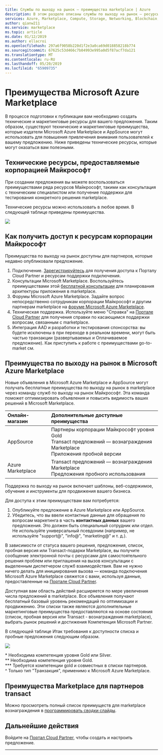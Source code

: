 ```yaml
---
title: Службы по выходу на рынок — преимущества marketplace | Azure
description: В этом разделе описаны службы по выходу на рынок — ресурсы Майкрософт, которые издатели могут использовать.
services: Azure, Marketplace, Compute, Storage, Networking, Blockchain, Security
author: qianw211
ms.service: marketplace
ms.topic: article
ms.date: 01/12/2019
ms.author: ellacroi
ms.openlocfilehash: 297a6f9058b220d1f2e3a0ca69d018858218b774
ms.sourcegitcommit: 67625c53d466c7b04993e995a0d5f87acf7da121
ms.translationtype: MT
ms.contentlocale: ru-RU
ms.lasthandoff: 05/20/2019
ms.locfileid: "65909735"
---
```

# <a name="your-marketplace-benefits"></a>Преимущества Microsoft Azure Marketplace

В процессе подготовки к публикации вам необходимо создать технические и маркетинговые ресурсы для вашего предложения. Таким образом, существуют технические и маркетинговые преимущества, которые издатели Microsoft Azure Marketplace и AppSource могут использовать для повышения привлечения внимания пользователей к вашему предложению. Ниже приведены технические ресурсы, которые могут оказаться вам полезными.

## <a name="technical-resources-provided-by-microsoft"></a>Технические ресурсы, предоставляемые корпорацией Майкрософт

При создании предложения вы можете воспользоваться преимуществами ряда ресурсов Майкрософт, такими как консультация с техническим специалистом или получение поддержки для тестирования конкретного решения marketplace.

Технические ресурсы можно использовать в любое время.  В следующей таблице приведены преимущества.

![](./media/marketplace-publishers-guide/technical-benefit-table.png)

## <a name="how-to-access-microsoft-resources"></a>Как получить доступ к ресурсам корпорации Майкрософт

Преимущества по выходу на рынок доступны для партнеров, которые недавно опубликовали предложение. 

1. Подключение. [Зарегистрируйтесь](https://azuremarketplace.microsoft.com/sell) для получения доступа к Порталу Cloud Partner и ресурсам поддержки подключения.
2. Консультации Microsoft Marketplace. Воспользуйтесь преимуществами этой [бесплатной консультации](https://support.microsoft.com/help/4010317/microsoft-marketplaces-consultation) для планирования архитектуры приложения в marketplace.
3. Форумы Microsoft Azure Marketplace. Задайте вопрос непосредственно сотрудникам корпорации Майкрософт и другим партнерам marketplace на [форуме Microsoft Azure Marketplace](https://www.microsoftpartnercommunity.com/t5/Azure-Marketplace-and-AppSource/bd-p/2222).
4. Техническая поддержка. Используйте меню "Справка" на [Портале Cloud Partner](https://cloudpartner.azure.com/) для получения справки по касающимся поддержки вопросам, связанным с marketplace. 
5. Интеграция AAD и разработки и тестирования спонсорства: вы будете исключены в при переходе в реальном времени, могут быть частью транзакции (развертываемых и Оплачиваемое предложение). Как приступить к работе с преимуществами go-to-market см.

## <a name="go-to-market-gtm-benefits-in-the-marketplace"></a>Преимущества по выходу на рынок в Microsoft Azure Marketplace

Новые объявления в Microsoft Azure Marketplace и AppSource могут получать бесплатные преимущества по выходу на рынок в marketplace через команду служб по выходу на рынок Майкрософт. Эта команда поможет оптимизировать объявления и повысить видимость ваших решений в Microsoft Marketplace.

| Онлайн-магазин | Дополнительные доступные преимущества |
|:--- |:--- |
| AppSource |  Партнеры корпорации Майкрософт уровня Gold <br> Transact предложений — вознаграждения Marketplace <br> Приложения пробной версии |
| Azure Marketplace | Transact предложений — вознаграждения Marketplace <br> Предложения пробного использования |

Поддержка по выходу на рынок включает шаблоны, веб-содержимое, обучение и инструменты для продвижения вашего бизнеса.

Для доступа к этим преимуществам вам потребуется:

1. Опубликуйте предложение в Azure Marketplace или AppSource.
2. Убедитесь, что вы ввели контактные данные для обращения по вопросам маркетинга в часть **контактных данных** вашего предложения. Это должен быть специальный сотрудник или отдел. Не используйте универсальный псевдоним (например, не используйте "support\@", "info\@", "marketing\@" и т. д.).

В зависимости от статуса вашего решения, предложения, список, пробная версия или Transact-подарки Marketplace, вы получите сообщение электронной почты с ресурсами для самостоятельного решения проблем или приглашения на вызов консультации с выделенным диспетчером служб взаимодействия. Вам не нужно ничего делать для инициирования вызова — команда подключения Microsoft Azure Marketplace свяжется с вами, используя данные, предоставленные на [Портале Cloud Partner](https://cloudpartner.azure.com/).

Доступная вам область действий расширяется по мере увеличения числа предложений в marketplace. Все объявления получают бесплатный базовый уровень рекомендаций по оптимизации и продвижению.  Эти списки также являются дополнительные маркетинговые преимущества предоставляются на основе состояния (список, пробная версия или Transact - вознаграждения marketplace), выбрать рынок решений и достижения Компетенция Microsoft Partner.

В следующей таблице Итак требования к доступности списка и пробные предложения следующим образом.

![](./media/marketplace-publishers-guide/gtm-eligibility-requirements.png)

\* Необходима компетенция уровня Gold или Silver. <br>
\*\* Необходима компетенция уровня Gold. <br>
\*\*\* Требуется компетенции gold и совместных в списки партнеров. <br>
^ Только тип "Транзакция", применимо к Microsoft Azure Marketplace.

## <a name="marketplace-rewards-for-transact-partners"></a>Преимущества Marketplace для партнеров transact

Можно просмотреть полный список преимуществ для marketplace вознаграждения в [программировать сводки слайды](https://onedrive.live.com/view.aspx?resid=1900675C97CA6FE0!630&ithint=file%2cpptx&authkey=!APQ6LSnDenx2FKM).

## <a name="next-steps"></a>Дальнейшие действия

Войдите на [Портал Cloud Partner](https://cloudpartner.azure.com/), чтобы создать и настроить предложение.

---
